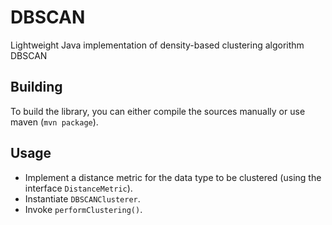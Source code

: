 # DBSCAN
Lightweight Java implementation of density-based clustering algorithm DBSCAN

## Building

To build the library, you can either compile the sources manually or use maven (`mvn package`).

## Usage

* Implement a distance metric for the data type to be clustered (using the interface `DistanceMetric`).
* Instantiate `DBSCANClusterer`.
* Invoke `performClustering()`.